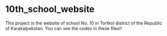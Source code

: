 # 10th_school_website
This project is the website of school No. 10 in Tortkol district of the Republic of Karakalpakstan. You can see the codes in these files!!
